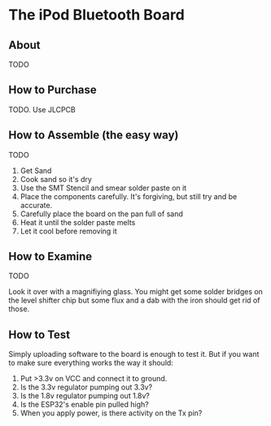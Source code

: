 # The iPod Bluetooth Board

## About
TODO

## How to Purchase
TODO. Use JLCPCB

## How to Assemble (the easy way)
TODO
1. Get Sand
1. Cook sand so it's dry
1. Use the SMT Stencil and smear solder paste on it
1. Place the components carefully. It's forgiving, but still try and be accurate.
1. Carefully place the board on the pan full of sand
1. Heat it until the solder paste melts
1. Let it cool before removing it

## How to Examine
TODO

Look it over with a magnifiying glass. You might get some solder bridges on the level shifter chip but some flux and a dab with the iron should get rid of those.

## How to Test
Simply uploading software to the board is enough to test it. But if you want to make sure everything works the way it should:

1. Put >3.3v on VCC and connect it to ground.
1. Is the 3.3v regulator pumping out 3.3v?
1. Is the 1.8v regulator pumping out 1.8v?
1. Is the ESP32's enable pin pulled high?
1. When you apply power, is there activity on the Tx pin?
